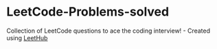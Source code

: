 # LeetCode-Problems-solved
Collection of LeetCode questions to ace the coding interview! - Created using [LeetHub](https://github.com/QasimWani/LeetHub)
